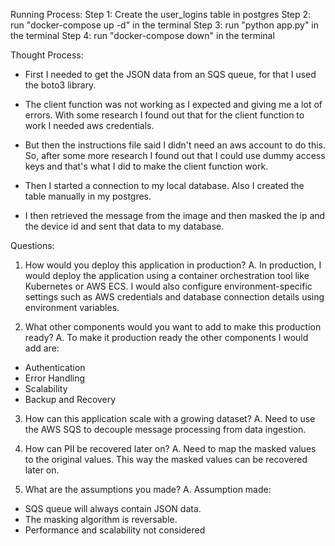 Running Process:
Step 1: Create the user_logins table in postgres
Step 2: run "docker-compose up -d" in the terminal
Step 3: run "python app.py" in the terminal
Step 4: run "docker-compose down" in the terminal

Thought Process:
- First I needed to get the JSON data from an SQS queue, for that I used the boto3 library.
- The client function was not working as I expected and giving me a lot of errors. With some research I found out that for the client function to work I needed aws credentials.
- But then the instructions file said I didn't need an aws account to do this. So, after some more research I found out that I could use dummy access keys and that's what I did to make the client function work.

- Then I started a connection to my local database. Also I created the table manually in my postgres.

- I then retrieved the message from the image and then masked the ip and the device id and sent that data to my database.


Questions:
1. How would you deploy this application in production?
A. In production, I would deploy the application using a container orchestration tool like Kubernetes or AWS ECS. I would also configure environment-specific settings such as AWS credentials and database connection details using environment variables.

2. What other components would you want to add to make this production ready?
A. To make it production ready the other components I would add are:
- Authentication
- Error Handling
- Scalability
- Backup and Recovery

3. How can this application scale with a growing dataset?
A. Need to use the AWS SQS to decouple message processing from data ingestion.

4. How can PII be recovered later on?
A. Need to map the masked values to the original values. This way the masked values can be recovered later on.

5. What are the assumptions you made?
A. Assumption made:
- SQS queue will always contain JSON data.
- The masking algorithm is reversable.
- Performance and scalability not considered